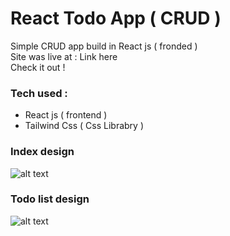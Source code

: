 # React Todo App ( CRUD )
Simple CRUD app build in React js ( fronded )\
Site was live at : Link here\
Check it out !
### Tech used :
* React js ( frontend )
* Tailwind Css ( Css Librabry )
### Index design
![alt text](https://i.imgur.com/Rw8qbQt.png)
### Todo list design
![alt text](https://i.imgur.com/wfp8Lkw.png)
